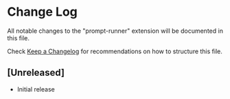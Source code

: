 # Change Log

All notable changes to the "prompt-runner" extension will be documented in this file.

Check [Keep a Changelog](http://keepachangelog.com/) for recommendations on how to structure this file.

## [Unreleased]

- Initial release